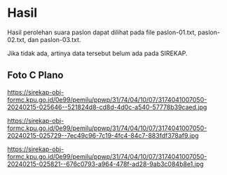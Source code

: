 # Hasil

Hasil perolehan suara paslon dapat dilihat pada file paslon-01.txt, paslon-02.txt, dan paslon-03.txt.

Jika tidak ada, artinya data tersebut belum ada pada SIREKAP.

## Foto C Plano

https://sirekap-obj-formc.kpu.go.id/0e99/pemilu/ppwp/31/74/04/10/07/3174041007050-20240215-025646--521824d8-cd8d-4d0c-a540-57778b39caed.jpg

https://sirekap-obj-formc.kpu.go.id/0e99/pemilu/ppwp/31/74/04/10/07/3174041007050-20240215-025729--7ec49c96-7c19-4fc4-84c7-883fdf378af9.jpg

https://sirekap-obj-formc.kpu.go.id/0e99/pemilu/ppwp/31/74/04/10/07/3174041007050-20240215-025821--676c0793-a964-478f-ad28-9ab3c084b8e1.jpg
